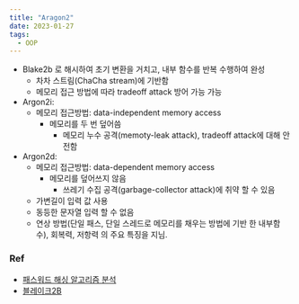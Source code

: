 ```yaml
---
title: "Aragon2"
date: 2023-01-27
tags: 
  - OOP
---
```


- Blake2b 로 해시하여 초기 변환을 거치고, 내부 함수를 반복 수행하여 완성
    - 차차 스트림(ChaCha stream)에 기반함
    - 메모리 접근 방법에 따라 tradeoff attack 방어 가능 가능
- Argon2i:
    - 메모리 접근방법: data-independent memory access
        - 메모리를 두 번 덮어씀
            - 메모리 누수 공격(memoty-leak attack), tradeoff attack에 대해 안전함
- Argon2d:
    - 메모리 접근방법: data-dependent memory access
        - 메모리를 덮어쓰지 않음
            - 쓰레기 수집 공격(garbage-collector attack)에 취약 할 수 있음
    - 가변길이 입력 값 사용
    - 동등한 문자열 입력 할 수 없음
    - 연상 방법(단일 패스, 단일 스레드로 메모리를 채우는 방법에 기반 한 내부함수), 회복력, 저항력 의 주요 특징을 지님.

### Ref
- [패스워드 해싱 알고리즘 분석](http://www.koreascience.kr/article/CFKO201529368417738.pdf)
- [블레이크2B](http://wiki.hash.kr/index.php/%EB%B8%94%EB%A0%88%EC%9D%B4%ED%81%AC2B)
